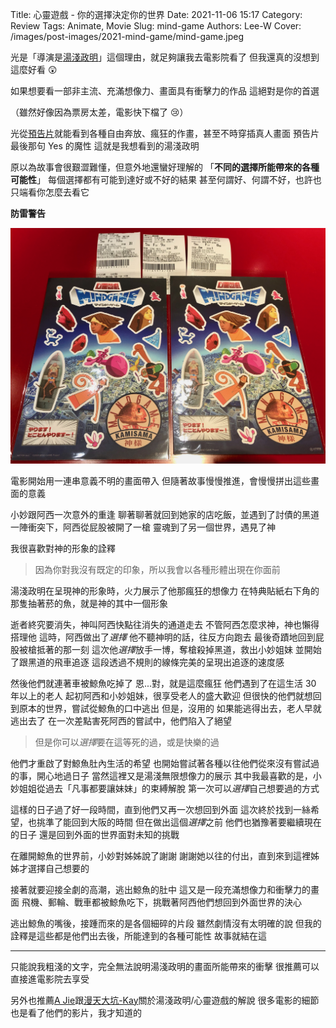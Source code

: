 Title: 心靈遊戲 - 你的選擇決定你的世界
Date: 2021-11-06 15:17
Category: Review
Tags: Animate, Movie
Slug: mind-game
Authors: Lee-W
Cover: /images/post-images/2021-mind-game/mind-game.jpeg

光是「導演是[湯淺政明](https://zh.wikipedia.org/wiki/%E6%B9%AF%E6%B7%BA%E6%94%BF%E6%98%8E)」這個理由，就足夠讓我去電影院看了
但我還真的沒想到這麼好看 😲

如果想要看一部非主流、充滿想像力、畫面具有衝擊力的作品
這絕對是你的首選

（雖然好像因為票房太差，電影快下檔了 😢）

<!--more-->

光從[預告片](https://www.youtube.com/watch?v=i-pYc_GXWk0)就能看到各種自由奔放、瘋狂的作畫，甚至不時穿插真人畫面
預告片最後那句 Yes 的魔性
這就是我想看到的湯淺政明

原以為故事會很艱澀難懂，但意外地還蠻好理解的
「**不同的選擇所能帶來的各種可能性**」
每個選擇都有可能到達好或不好的結果
甚至何謂好、何謂不好，也許也只端看你怎麼去看它

**防雷警告**

![mind_game](/images/post-images/2021-mind-game/mind-game.jpeg)

電影開始用一連串意義不明的畫面帶入
但隨著故事慢慢推進，會慢慢拼出這些畫面的意義

小妙跟阿西一次意外的重逢
聊著聊著就回到她家的店吃飯，並遇到了討債的黑道
一陣衝突下，阿西從屁股被開了一槍
靈魂到了另一個世界，遇見了神

我很喜歡對神的形象的詮釋

> 因為你對我沒有既定的印象，所以我會以各種形體出現在你面前

湯淺政明在呈現神的形象時，火力展示了他那瘋狂的想像力
在特典貼紙右下角的那隻抽著菸的魚，就是神的其中一個形象

逝者終究要消失，神叫阿西快點往消失的通道走去
不管阿西怎麼求神，神也懶得搭理他
這時，阿西做出了*選擇*
他不聽神明的話，往反方向跑去
最後奇蹟地回到屁股被槍抵著的那一刻
這次他*選擇*放手一博，奪槍殺掉黑道，救出小妙姐妹
並開始了跟黑道的飛車追逐
這段透過不規則的線條完美的呈現出追逐的速度感

然後他們就連著車被鯨魚吃掉了
恩...對，就是這麼瘋狂
他們遇到了在這生活 30 年以上的老人
起初阿西和小妙姐妹，很享受老人的盛大歡迎
但很快的他們就想回到原本的世界，嘗試從鯨魚的口中逃出
但是，沒用的
如果能逃得出去，老人早就逃出去了
在一次差點害死阿西的嘗試中，他們陷入了絕望

> 但是你可以*選擇*要在這等死的過，或是快樂的過

他們才重啟了對鯨魚肚內生活的希望
也開始嘗試著各種以往他們從來沒有嘗試過的事，開心地過日子
當然這裡又是湯淺無限想像力的展示
其中我最喜歡的是，小妙姐姐從過去「凡事都要讓妹妹」的束縛解脫
第一次可以*選擇*自己想要過的方式

這樣的日子過了好一段時間，直到他們又再一次想回到外面
這次終於找到一絲希望，也挑準了能回到大阪的時間
但在做出這個*選擇*之前
他們也猶豫著要繼續現在的日子
還是回到外面的世界面對未知的挑戰

在離開鯨魚的世界前，小妙對姊姊說了謝謝
謝謝她以往的付出，直到來到這裡姊姊才選擇自己想要的

接著就要迎接全劇的高潮，逃出鯨魚的肚中
這又是一段充滿想像力和衝擊力的畫面
飛機、郵輪、戰車都被鯨魚吃下，挑戰著阿西他們想回到外面世界的決心

逃出鯨魚的嘴後，接踵而來的是各個細碎的片段
雖然劇情沒有太明確的說
但我的詮釋是這些都是他們出去後，所能達到的各種可能性
故事就結在這

---

只能說我粗淺的文字，完全無法說明湯淺政明的畫面所能帶來的衝擊
很推薦可以直接進電影院去享受

另外也推薦[A Jie](https://www.youtube.com/watch?v=hdDS85okNPA)跟[漫天大坑-Kay](https://www.youtube.com/watch?v=VekIxKUyzxE&t=15s)關於湯淺政明/心靈遊戲的解說
很多電影的細節也是看了他們的影片，我才知道的
